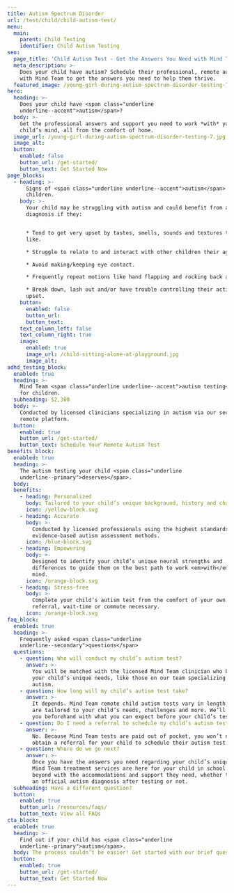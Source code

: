 ```yaml
---
title: Autism Spectrum Disorder
url: /test/child/child-autism-test/
menu:
  main:
    parent: Child Testing
    identifier: Child Autism Testing
seo:
  page_title: 'Child Autism Test - Get the Answers You Need with Mind Team '
  meta_description: >-
    Does your child have autism? Schedule their professional, remote autism test
    with Mind Team to get the answers you need to help them thrive. 
  featured_image: /young-girl-during-autism-spectrum-disorder-testing-7.jpg
hero:
  heading: >-
    Does your child have <span class="underline
    underline--accent">autism</span>?
  body: >-
    Get the professional answers and support you need to work *with* your
    child’s mind, all from the comfort of home.
  image_url: /young-girl-during-autism-spectrum-disorder-testing-7.jpg
  image_alt:
  button:
    enabled: false
    button_url: /get-started/
    button_text: Get Started Now
page_blocks:
  - heading: >-
      Signs of <span class="underline underline--accent">autism</span> in
      children.
    body: >-
      Your child may be struggling with autism and could benefit from a
      diagnosis if they:


      * Tend to get very upset by tastes, smells, sounds and textures they don’t
      like.

      * Struggle to relate to and interact with other children their age.

      * Avoid making/keeping eye contact.

      * Frequently repeat motions like hand flapping and rocking back and forth.

      * Break down, lash out and/or have trouble controlling their actions when
      upset.
    button:
      enabled: false
      button_url:
      button_text:
    text_column_left: false
    text_column_right: true
    image:
      enabled: true
      image_url: /child-sitting-alone-at-playground.jpg
      image_alt:
adhd_testing_block:
  enabled: true
  heading: >-
    Mind Team <span class="underline underline--accent">autism testing</span>
    for children.
  subheading: $2,300
  body: >-
    Conducted by licensed clinicians specializing in autism via our secure,
    remote platform.
  button:
    enabled: true
    button_url: /get-started/
    button_text: Schedule Your Remote Autism Test
benefits_block:
  enabled: true
  heading: >-
    The autism testing your child <span class="underline
    underline--primary">deserves</span>.
  body:
  benefits:
    - heading: Personalized
      body: Tailored to your child’s unique background, history and challenges.
      icon: /yellow-block.svg
    - heading: Accurate
      body: >-
        Conducted by licensed professionals using the highest standards and
        evidence-based autism assessment methods.
      icon: /blue-block.svg
    - heading: Empowering
      body: >-
        Designed to identify your child’s unique neural strengths and
        differences to guide them on the best path to work <em>with</em> their
        mind.
      icon: /orange-block.svg
    - heading: Stress-free
      body: >-
        Complete your child’s autism test from the comfort of your own home—no
        referral, wait-time or commute necessary.
      icon: /orange-block.svg
faq_block:
  enabled: true
  heading: >-
    Frequently asked <span class="underline
    underline--secondary">questions</span>
  questions:
    - question: Who will conduct my child’s autism test?
      answer: >-
        You will be matched with the licensed Mind Team clinician who best fits
        your child’s unique needs, like those on our team specializing in
        autism.
    - question: How long will my child’s autism test take?
      answer: >-
        It depends. Mind Team remote child autism tests vary in length, as they
        are tailored to your child’s needs, challenges and more. We’ll prepare
        you beforehand with what you can expect before your child’s test.
    - question: Do I need a referral to schedule my child’s autism test?
      answer: >-
        No. Because Mind Team tests are paid out of pocket, you won’t need to
        obtain a referral for your child to schedule their autism test with us.
    - question: Where do we go next?
      answer: >-
        Once you have the answers you need regarding your child’s unique mind,
        Mind Team treatment services are here for your child in school and
        beyond with the accommodations and support they need, whether they get
        an official autism diagnosis after testing or not.
  subheading: Have a different question?
  button:
    enabled: true
    button_url: /resources/faqs/
    button_text: View all FAQs
cta_block:
  enabled: true
  heading: >-
    Find out if your child has <span class="underline
    underline--primary">autism</span>.
  body: The process couldn’t be easier! Get started with our brief questionnaire.
  button:
    enabled: true
    button_url: /get-started/
    button_text: Get Started Now
---
```

